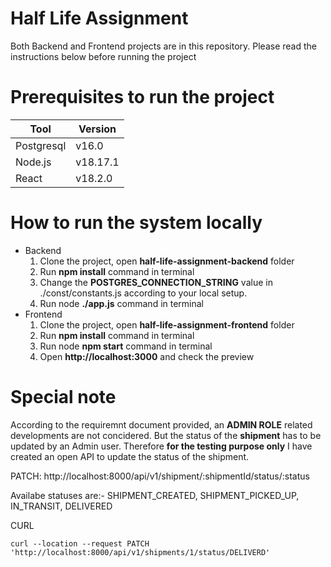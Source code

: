 # Half Life Assignment
Both Backend and Frontend projects are in this repository. Please read the instructions below before running the project

# Prerequisites to run the project
Tool | Version
--- | ---
Postgresql | v16.0
Node.js | v18.17.1
React | v18.2.0

# How to run the system locally
- Backend
  1. Clone the project, open **half-life-assignment-backend** folder
  2. Run **npm install** command in terminal
  3. Change the **POSTGRES_CONNECTION_STRING** value in ./const/constants.js according to your local setup.
  4. Run node **./app.js** command in terminal
- Frontend
  1. Clone the project, open **half-life-assignment-frontend** folder
  2. Run **npm install** command in terminal
  3. Run node **npm start** command in terminal
  4. Open **http://localhost:3000** and check the preview

# Special note
According to the requiremnt document provided, an **ADMIN ROLE** related developments are not concidered. But the status of the **shipment** has to be updated by an Admin user. Therefore **for the testing purpose only** I have created an open API to update the status of the shipment.

PATCH: http://localhost:8000/api/v1/shipment/:shipmentId/status/:status

Availabe statuses are:- SHIPMENT_CREATED, SHIPMENT_PICKED_UP, IN_TRANSIT, DELIVERED

CURL
```
curl --location --request PATCH 'http://localhost:8000/api/v1/shipments/1/status/DELIVERD'
```

